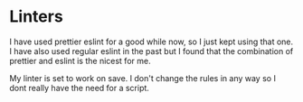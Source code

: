 # Linters

I have used prettier eslint for a good while now, so I just kept using that one. I have also used regular eslint in the past but I found that the combination of prettier and eslint is the nicest for me.

My linter is set to work on save. I don't change the rules in any way so I dont really have the need for a script.
